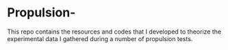 # Propulsion-
This repo contains the resources and codes that I developed to theorize the experimental data I gathered during a number of propulsion tests.
